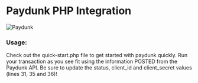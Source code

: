 # Paydunk PHP Integration

<img alt="Paydunk" src="http://paydunk.com/wp-content/themes/paydunk/images/footr_logo.png" />

### Usage:

Check out the quick-start.php file to get started with paydunk quickly. Run your transaction as you see fit using the information POSTED from the Paydunk API. Be sure to update the status, client_id and client_secret values (lines 31, 35 and 36)!
